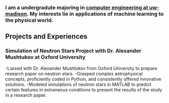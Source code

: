 ### I am a undergradute majoring in [computer engineering at uw-madison](https://guide.wisc.edu/undergraduate/engineering/electrical-computer-engineering/computer-engineering-bs/ "Computer Engineering, B.S. < University of Wisconsin-Madison"). My interests lie in applications of machine learning to the physical world.

## Projects and Experiences
### Simulation of Neutron Stars Project with Dr. Alexander Mushtukov at Oxford University
-Liaised with Dr. Alexander Mushtukov from Oxford University to prepare research paper on neutron stars.
-Grasped complex astrophysical concepts, proficiently coded in Python, and consistently offered innovative solutions.
-Modeled simulations of neutron stars in MATLAB to predict certain features in extraneous conditions to present the results of the study in a research paper.
